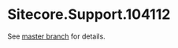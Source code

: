 # Sitecore.Support.104112

See [master branch](https://github.com/sitecoresupport/Sitecore.Support.104112) for details.